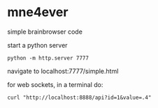 # mne4ever
simple brainbrowser code

start a python server 

`python -m http.server 7777`

navigate to localhost:7777/simple.html

for web sockets, in a terminal do:

`curl "http://localhost:8888/api?id=1&value=.4"`
